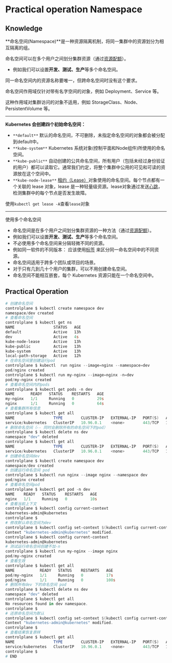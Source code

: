 # Practical operation Namespace

## Knowledge

**命名空间(Namespace)**是一种资源隔离机制，将同一集群中的资源划分为相互隔离的组。

命名空间可以在多个用户之间划分集群资源（通过[资源配额](https://kubernetes.io/zh-cn/docs/concepts/policy/resource-quotas/)）。

- 例如我们可以设置**开发、测试、生产**等多个命名空间。

同一命名空间内的资源名称要唯一，但跨命名空间时没有这个要求。 

命名空间作用域仅针对带有名字空间的对象，例如 Deployment、Service 等。

这种作用域对集群访问的对象不适用，例如 StorageClass、Node、PersistentVolume 等。

------

**Kubernetes 会创建四个初始命名空间：**

- `**default**` 默认的命名空间，不可删除，未指定命名空间的对象都会被分配到default中。
- `**kube-system**` Kubernetes 系统对象(控制平面和Node组件)所使用的命名空间。
- `**kube-public**` 自动创建的公共命名空间，所有用户（包括未经过身份验证的用户）都可以读取它。通常我们约定，将整个集群中公用的可见和可读的资源放在这个空间中。 
- `**kube-node-lease**`  [租约（Lease）](https://kubernetes.io/docs/reference/kubernetes-api/cluster-resources/lease-v1/)对象使用的命名空间。每个节点都有一个关联的 lease 对象，lease 是一种轻量级资源。lease对象通过发送[心跳](https://kubernetes.io/zh-cn/docs/concepts/architecture/nodes/#heartbeats)，检测集群中的每个节点是否发生故障。

使用`kubectl get lease -A`查看`lease`对象

---

使用多个命名空间

- 命名空间是在多个用户之间划分集群资源的一种方法（通过[资源配额](https://kubernetes.io/zh-cn/docs/concepts/policy/resource-quotas/)）。
- 例如我们可以设置**开发、测试、生产**等多个命名空间。
- 不必使用多个命名空间来分隔轻微不同的资源。
- 例如同一软件的不同版本： 应该使用[标签](https://kubernetes.io/zh-cn/docs/concepts/overview/working-with-objects/labels/) 来区分同一命名空间中的不同资源。
- 命名空间适用于跨多个团队或项目的场景。
- 对于只有几到几十个用户的集群，可以不用创建命名空间。
- 命名空间不能相互嵌套，每个 Kubernetes 资源只能在一个命名空间中。

## Practical Operation

```powershell
# 创建命名空间
controlplane $ kubectl create namespace dev
namespace/dev created
# 查看命名空间
controlplane $ kubectl get ns
NAME                 STATUS   AGE
default              Active   13h
dev                  Active   4s
kube-node-lease      Active   13h
kube-public          Active   13h
kube-system          Active   13h
local-path-storage   Active   12h
# 在命名空间里创建运行pod
controlplane $ kubectl  run nginx --image=nginx --namespace=dev
pod/nginx created
controlplane $ kubectl run my-nginx --image=nginx -n=dev
pod/my-nginx created
# 查看命名空间内的pods
controlplane $ kubectl get pods -n dev
NAME       READY   STATUS    RESTARTS   AGE
my-nginx   1/1     Running   0          29s
nginx      1/1     Running   0          64s
# 查看集群所有信息
controlplane $ kubectl get all
NAME                 TYPE        CLUSTER-IP   EXTERNAL-IP   PORT(S)   AGE
service/kubernetes   ClusterIP   10.96.0.1    <none>        443/TCP   13h
# 删除命名空间（-- 同时会删除所有的命名空间下的pod）
controlplane $ kubectl delete ns dev
namespace "dev" deleted
controlplane $ kubectl get all
NAME                 TYPE        CLUSTER-IP   EXTERNAL-IP   PORT(S)   AGE
service/kubernetes   ClusterIP   10.96.0.1    <none>        443/TCP   13h
# 创建命名空间dev
controlplane $ kubectl create namespace dev
namespace/dev created
# 创建运行命名空间 pod
controlplane $ kubectl run nginx --image nginx --namespace dev
pod/nginx created
# 查看命名空间pod
controlplane $ kubectl get pod -n dev
NAME    READY   STATUS    RESTARTS   AGE
nginx   1/1     Running   0          10s
# 查看当前上下文
controlplane $ kubectl config current-context 
kubernetes-admin@kubernetes
controlplane $ 
# 修改默认命名空间为dev
controlplane $ kubectl config set-context $(kubectl config current-context) --namespace dev
Context "kubernetes-admin@kubernetes" modified.
controlplane $ kubectl config current-context 
kubernetes-admin@kubernetes
# 测试运行命名空间创建不加-n
controlplane $ kubectl run my-nginx --image nginx   
pod/my-nginx created
# 查看生效
controlplane $ kubectl get all
NAME           READY   STATUS    RESTARTS   AGE
pod/my-nginx   1/1     Running   0          17s
pod/nginx      1/1     Running   0          100s
# 删除所有dev 下的命名空间 pod
controlplane $ kubectl delete ns dev
namespace "dev" deleted
controlplane $ kubectl get all
No resources found in dev namespace.
controlplane $ 
# 还原命名空间为默认
controlplane $ kubectl config set-context $(kubectl config current-context) --namespace default
Context "kubernetes-admin@kubernetes" modified.
controlplane $ 
# 查看结果恢复原样
controlplane $ kubectl get all
NAME                 TYPE        CLUSTER-IP   EXTERNAL-IP   PORT(S)   AGE
service/kubernetes   ClusterIP   10.96.0.1    <none>        443/TCP   13h
controlplane $ 
# END
```



